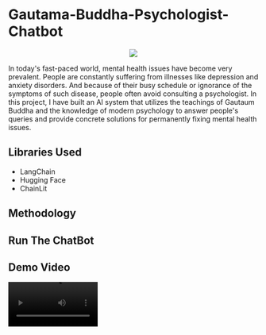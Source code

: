 # Gautama-Buddha-Psychologist-Chatbot
<p align="center">
<img src="https://e0.pxfuel.com/wallpapers/344/189/desktop-wallpaper-buddha-anime-buddhist-art.jpg">
</p>
<p>In today's fast-paced world, mental health issues have become very prevalent. People are constantly suffering from illnesses like depression and anxiety disorders. And because of their busy schedule or ignorance of the symptoms of such disease, people often avoid consulting a psychologist. In this project, I have built an AI system that utilizes the teachings of Gautaum Buddha and the knowledge of modern psychology to answer people's queries and provide concrete solutions for permanently fixing mental health issues. </p>
<h2>Libraries Used</h2>
<ul>
  <li>LangChain</li>
  <li>Hugging Face</li>
  <li>ChainLit</li>
</ul>
<h2>Methodology</h2>
<h2>Run The ChatBot</h2>
<h2>Demo Video</h2>
<video src='https://drive.google.com/file/d/1M4XW276R5MNrHH2aPqiy4GeC3V9h64ny/view' width=180/>
<iframe src="https://drive.google.com/file/d/1M4XW276R5MNrHH2aPqiy4GeC3V9h64ny/view" ></iframe>

<h2>Question Answered</h2>



<h2>Question Answered</h2>
<h2>Memory</h2>
<h2>Conclusion</h2>



